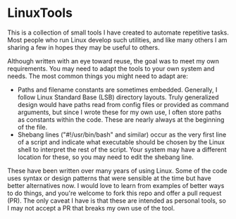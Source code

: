 # LinuxTools
This is a collection of small tools I have created to automate repetitive tasks. Most people who run Linux develop such utilities, and like many others I am sharing a few in hopes they may be useful to others.

Although written with an eye toward reuse, the goal was to meet my own requirements. You may need to adapt the tools to your own system and needs. The most common things you might need to adapt are:
* Paths and filename constants are sometimes embedded. Generally, I follow Linux Standard Base (LSB) directory layouts. Truly generalized design would have paths read from config files or provided as command arguments, but since I wrote these for my own use, I often store paths as constants within the code. These are nearly always at the beginning of the file.
* Shebang lines ("#!/usr/bin/bash" and similar) occur as the very first line of a script and indicate what executable should be chosen by the Linux shell to interpret the rest of the script. Your system may have a different location for these, so you may need to edit the shebang line.

These have been written over many years of using Linux. Some of the code uses syntax or design patterns that were sensible at the time but have better alternatives now. I would love to learn from examples of better ways to do things, and you're welcome to fork this repo and offer a pull request (PR). The only caveat I have is that these are intended as personal tools, so I may not accept a PR that breaks my own use of the tool.
